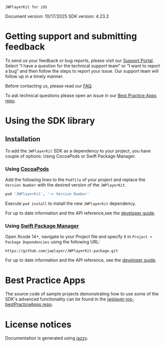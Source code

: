 ~~~~~~~~~~~~~~~~~~~~~~~~~~~~~~~~~
JWPlayerKit for iOS
~~~~~~~~~~~~~~~~~~~~~~~~~~~~~~~~~

Document version: 10/17/2025
SDK version: 4.23.2

Getting support and submitting feedback
=======================================

To send us your feedback or bug reports, please visit our  [Support 
Portal](https://support.jwplayer.com/submit-support-case). Select “I have 
a question for the technical support team” or “I want to report a bug” and 
then follow the steps to report your issue. Our support team will follow 
up in a timely manner.

Before contacting us, please read our 
[FAQ](http://support.jwplayer.com/customer/portal/articles/2022900-ios-sdk-faq).

To ask technical questions please open an issue in our [Best Practice Apps 
repo](https://github.com/jwplayer/jwplayer-ios-bestPracticeApps).

Using the SDK library
=====================

## Installation
To add the `JWPlayerKit` SDK as a dependency to your project, you have 
couple of options: Using CocoaPods or Swift Package Manager.

### Using [CocoaPods](https://cocoapods.org/)
Add the following lines to the `Podfile` of your project and replace the 
`Version Number` with the desired version of the `JWPlayerKit`.

```ruby
pod 'JWPlayerKit', '~> Version Number'
```

Execute `pod install` to install the new `JWPlayerKit` dependency.

For up to date information and the API reference,see the [developer 
guide](https://docs.jwplayer.com/players/docs/ios-add-the-sdk#cocoapods).

### Using [Swift Package Manager](https://www.swift.org/package-manager/)
Open Xcode 14+, navigate to your Project file and specify it in `Project > 
Package Dependencies` using the following URL:

```
https://github.com/jwplayer/JWPlayerKit-package.git
```

For up to date information and the API reference, see the [developer 
guide](https://docs.jwplayer.com/players/docs/ios-add-the-sdk#swift-package-manager).

Best Practice Apps
==================

The source code of sample projects demonstrating how to use some of the 
SDK's advanced functionality can be found in the 
[jwplayer-ios-bestPracticeApps 
repo](https://github.com/jwplayer/jwplayer-ios-bestPracticeApps).

License notices
===============
Documentation is generated using [jazzy](https://github.com/realm/jazzy).

